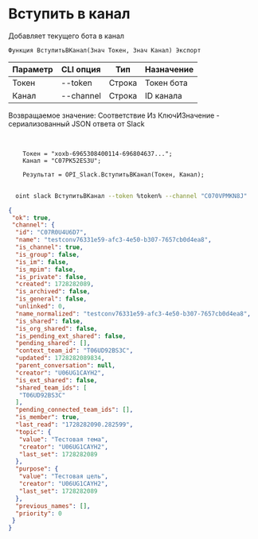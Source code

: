 ﻿---
sidebar_position: 9
---

# Вступить в канал
 Добавляет текущего бота в канал



`Функция ВступитьВКанал(Знач Токен, Знач Канал) Экспорт`

  | Параметр | CLI опция | Тип | Назначение |
  |-|-|-|-|
  | Токен | --token | Строка | Токен бота |
  | Канал | --channel | Строка | ID канала |

  
  Возвращаемое значение:   Соответствие Из КлючИЗначение - сериализованный JSON ответа от Slack

<br/>




```bsl title="Пример кода"
    Токен = "xoxb-6965308400114-696804637...";
    Канал = "C07PK52ES3U";

    Результат = OPI_Slack.ВступитьВКанал(Токен, Канал);
```



```sh title="Пример команды CLI"
    
  oint slack ВступитьВКанал --token %token% --channel "C070VPMKN8J"

```

```json title="Результат"
{
 "ok": true,
 "channel": {
  "id": "C07R0U4U6D7",
  "name": "testconv76331e59-afc3-4e50-b307-7657cb0d4ea8",
  "is_channel": true,
  "is_group": false,
  "is_im": false,
  "is_mpim": false,
  "is_private": false,
  "created": 1728282089,
  "is_archived": false,
  "is_general": false,
  "unlinked": 0,
  "name_normalized": "testconv76331e59-afc3-4e50-b307-7657cb0d4ea8",
  "is_shared": false,
  "is_org_shared": false,
  "is_pending_ext_shared": false,
  "pending_shared": [],
  "context_team_id": "T06UD92BS3C",
  "updated": 1728282089834,
  "parent_conversation": null,
  "creator": "U06UG1CAYH2",
  "is_ext_shared": false,
  "shared_team_ids": [
   "T06UD92BS3C"
  ],
  "pending_connected_team_ids": [],
  "is_member": true,
  "last_read": "1728282090.282599",
  "topic": {
   "value": "Тестовая тема",
   "creator": "U06UG1CAYH2",
   "last_set": 1728282089
  },
  "purpose": {
   "value": "Тестовая цель",
   "creator": "U06UG1CAYH2",
   "last_set": 1728282089
  },
  "previous_names": [],
  "priority": 0
 }
}
```
